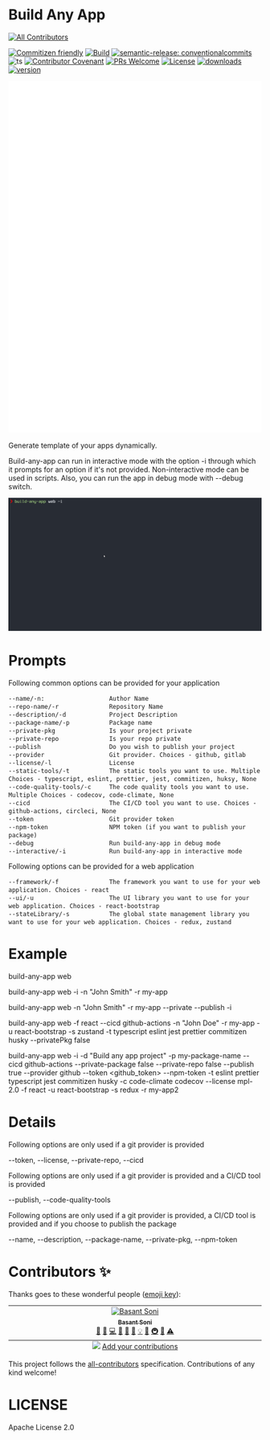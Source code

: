# Build Any App
<!-- ALL-CONTRIBUTORS-BADGE:START - Do not remove or modify this section -->
[![All Contributors][all-contrib-badge]](#contributors-)
<!-- ALL-CONTRIBUTORS-BADGE:END -->

[![Commitizen friendly][commitizen-badge]][commitizen]
[![Build][build-badge]][build]
[![semantic-release: conventionalcommits][semantic-release-badge]][semantic-release]
![ts][ts-badge]
[![Contributor Covenant][coc-badge]][coc]
[![PRs Welcome][prs-badge]][make-pr]
[![License][license-badge]][license]
[![downloads][downloads-badge]][npmcharts]
[![version][version-badge]][package]

<img src="build-any-app-white-logo.png" alt="drawing" height="700"/>

Generate template of your apps dynamically. 

Build-any-app can run in interactive mode with the option -i through which it prompts for an option if it's not provided.
Non-interactive mode can be used in scripts. Also, you can run the app in debug mode with --debug switch.

![](./build-any-app.gif)

# Prompts

Following common options can be provided for your application
    
    --name/-n:                  Author Name
    --repo-name/-r              Repository Name
    --description/-d            Project Description
    --package-name/-p           Package name
    --private-pkg               Is your project private
    --private-repo              Is your repo private
    --publish                   Do you wish to publish your project
    --provider                  Git provider. Choices - github, gitlab
    --license/-l                License
    --static-tools/-t           The static tools you want to use. Multiple Choices - typescript, eslint, prettier, jest, commitizen, huksy, None
    --code-quality-tools/-c     The code quality tools you want to use. Multiple Choices - codecov, code-climate, None
    --cicd                      The CI/CD tool you want to use. Choices - github-actions, circleci, None
    --token                     Git provider token
    --npm-token                 NPM token (if you want to publish your package)
    --debug                     Run build-any-app in debug mode
    --interactive/-i            Run build-any-app in interactive mode

Following options can be provided for a web application
    
    --framework/-f              The framework you want to use for your web application. Choices - react
    --ui/-u                     The UI library you want to use for your web application. Choices - react-bootstrap
    --stateLibrary/-s           The global state management library you want to use for your web application. Choices - redux, zustand

# Example

build-any-app web

build-any-app web -i -n "John Smith" -r my-app

build-any-app web -n "John Smith" -r my-app --private --publish -i

build-any-app web -f react --cicd github-actions -n "John Doe" -r my-app -u react-bootstrap -s zustand -t typescript eslint jest prettier commitizen husky --privatePkg false

build-any-app web -i -d "Build any app project" -p my-package-name --cicd github-actions --private-package false --private-repo false --publish true --provider github --token <github_token> --npm-token <npm-token> -t eslint prettier typescript jest commitizen husky -c code-climate codecov --license mpl-2.0 -f react -u react-bootstrap -s redux -r my-app2

# Details

Following options are only used if a git provider is provided

--token, --license, --private-repo, --cicd

Following options are only used if a git provider is provided and a CI/CD tool is provided

--publish, --code-quality-tools

Following options are only used if a git provider is provided, a CI/CD tool is provided and if you choose to publish the package

--name, --description, --package-name, --private-pkg, --npm-token

# Contributors ✨

Thanks goes to these wonderful people ([emoji key](https://allcontributors.org/docs/en/emoji-key)):

<!-- ALL-CONTRIBUTORS-LIST:START - Do not remove or modify this section -->
<!-- prettier-ignore-start -->
<!-- markdownlint-disable -->
<table>
  <tbody>
    <tr>
      <td align="center" valign="top" width="14.28%"><a href="https://github.com/basantech89"><img src="https://avatars.githubusercontent.com/u/30287271?v=4?s=100" width="100px;" alt="Basant Soni"/><br /><sub><b>Basant Soni</b></sub></a><br /><a href="https://github.com/basantech89/build-any-app/issues?q=author%3Abasantech89" title="Bug reports">🐛</a> <a href="#blog-basantech89" title="Blogposts">📝</a> <a href="https://github.com/basantech89/build-any-app/commits?author=basantech89" title="Code">💻</a> <a href="#data-basantech89" title="Data">🔣</a> <a href="https://github.com/basantech89/build-any-app/commits?author=basantech89" title="Documentation">📖</a> <a href="#design-basantech89" title="Design">🎨</a> <a href="#example-basantech89" title="Examples">💡</a> <a href="#ideas-basantech89" title="Ideas, Planning, & Feedback">🤔</a> <a href="#infra-basantech89" title="Infrastructure (Hosting, Build-Tools, etc)">🚇</a> <a href="https://github.com/basantech89/build-any-app/pulls?q=is%3Apr+reviewed-by%3Abasantech89" title="Reviewed Pull Requests">👀</a> <a href="https://github.com/basantech89/build-any-app/commits?author=basantech89" title="Tests">⚠️</a></td>
    </tr>
  </tbody>
  <tfoot>
    <tr>
      <td align="center" size="13px" colspan="7">
        <img src="https://raw.githubusercontent.com/all-contributors/all-contributors-cli/1b8533af435da9854653492b1327a23a4dbd0a10/assets/logo-small.svg">
          <a href="https://all-contributors.js.org/docs/en/bot/usage">Add your contributions</a>
        </img>
      </td>
    </tr>
  </tfoot>
</table>

<!-- markdownlint-restore -->
<!-- prettier-ignore-end -->

<!-- ALL-CONTRIBUTORS-LIST:END -->

This project follows the [all-contributors](https://github.com/all-contributors/all-contributors) specification. Contributions of any kind welcome!

# LICENSE

Apache License 2.0

[package]: https://www.npmjs.com/package/build-any-app
[version-badge]: https://img.shields.io/npm/v/build-any-app.svg?style=flat-square
[downloads-badge]: https://img.shields.io/npm/dm/build-any-app.svg?style=flat-square
[npmcharts]: http://npmcharts.com/compare/build-any-app
[license-badge]: https://img.shields.io/badge/License-Apache_2.0-blue.svg
[license]: https://github.com/basantech89/build-any-app/blob/master/LICENSE
[prs-badge]: https://img.shields.io/badge/PRs-welcome-brightgreen.svg?style=flat-square
[make-pr]: https://makeapullrequest.com
[coc-badge]: https://img.shields.io/badge/Contributor%20Covenant-2.1-4baaaa.svg
[coc]: https://github.com/basantech89/build-any-app/blob/master/CODE_OF_CONDUCT.md
[ts-badge]: https://badgen.net/badge/-/TypeScript/blue?icon=typescript&label
[semantic-release-badge]: https://img.shields.io/badge/semantic--release-conventionalcommits-ff69b4?logo=semantic-release
[semantic-release]: https://github.com/semantic-release/semantic-release
[build-badge]: https://github.com/basantech89/build-any-app/actions/workflows/build.yml/badge.svg
[build]: https://github.com/basantech89/build-any-app/actions/workflows/build.yml
[commitizen-badge]: https://img.shields.io/badge/commitizen-friendly-brightgreen.svg
[commitizen]: http://commitizen.github.io/cz-cli/
[all-contrib-badge]: https://img.shields.io/badge/all_contributors-1-orange.svg?style=flat-square